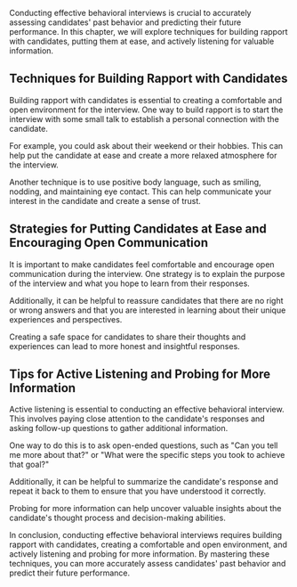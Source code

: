 
Conducting effective behavioral interviews is crucial to accurately assessing candidates' past behavior and predicting their future performance. In this chapter, we will explore techniques for building rapport with candidates, putting them at ease, and actively listening for valuable information.

Techniques for Building Rapport with Candidates
-----------------------------------------------

Building rapport with candidates is essential to creating a comfortable and open environment for the interview. One way to build rapport is to start the interview with some small talk to establish a personal connection with the candidate.

For example, you could ask about their weekend or their hobbies. This can help put the candidate at ease and create a more relaxed atmosphere for the interview.

Another technique is to use positive body language, such as smiling, nodding, and maintaining eye contact. This can help communicate your interest in the candidate and create a sense of trust.

Strategies for Putting Candidates at Ease and Encouraging Open Communication
----------------------------------------------------------------------------

It is important to make candidates feel comfortable and encourage open communication during the interview. One strategy is to explain the purpose of the interview and what you hope to learn from their responses.

Additionally, it can be helpful to reassure candidates that there are no right or wrong answers and that you are interested in learning about their unique experiences and perspectives.

Creating a safe space for candidates to share their thoughts and experiences can lead to more honest and insightful responses.

Tips for Active Listening and Probing for More Information
----------------------------------------------------------

Active listening is essential to conducting an effective behavioral interview. This involves paying close attention to the candidate's responses and asking follow-up questions to gather additional information.

One way to do this is to ask open-ended questions, such as "Can you tell me more about that?" or "What were the specific steps you took to achieve that goal?"

Additionally, it can be helpful to summarize the candidate's response and repeat it back to them to ensure that you have understood it correctly.

Probing for more information can help uncover valuable insights about the candidate's thought process and decision-making abilities.

In conclusion, conducting effective behavioral interviews requires building rapport with candidates, creating a comfortable and open environment, and actively listening and probing for more information. By mastering these techniques, you can more accurately assess candidates' past behavior and predict their future performance.
